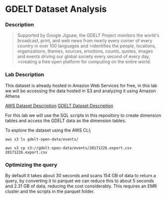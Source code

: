 # GDELT Dataset Analysis

### Description
>Supported by Google Jigsaw, the GDELT Project monitors the world's broadcast, print, and web news from nearly every corner of every country in over 100 languages and >identifies the people, locations, organizations, themes, sources, emotions, counts, quotes, images and events driving our global society every second of every day, >creating a free open platform for computing on the entire world.

### Lab Description
This dataset is already hosted in Amazon Web Services for free, in this lab we will be accessing the data hosted in S3 and analyzing it using Amazon Athena

[AWS Dataset Description](https://aws.amazon.com/public-datasets/gdelt/)
[GDELT Dataset Description](http://data.gdeltproject.org/documentation/GDELT-Event_Codebook-V2.0.pdf)

For this lab we will use the SQL scripts in this repository to create dimension tables and access the GDELT data as the dimension tables.

To explore the dataset using the AWS CLI;
```
aws s3 ls gdelt-open-data/events/

aws s3 cp s3://gdelt-open-data/events/20171226.export.csv 20171226.export.csv
```

### Optimizing the query
By default it takes about 30 seconds and scans 154 GB of data to return a query, by converting it to parquet we can reduce this to about 5 seconds and 2.31 GB of data, reducing the cost considerably.  This requires an EMR cluster and the scripts in the parquet folder.

